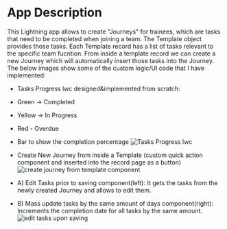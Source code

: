 # App Description

This Lightning app allows to create "Journeys" for trainees, which are tasks that need to be completed when joining a team. The Template object provides those tasks. Each Template record has a list of tasks relevant to the specific team fucntion. From inside a template record we can create a new Journey which will automatically insert those tasks into the Journey. The below images show some of the custom logic/UI code that I have implemented: 


- Tasks Progress lwc designed&implemented from scratch: 
- Green -> Completed
- Yellow -> In Progress
- Red - Overdue 
- Bar to show the completion percentage
![Tasks Progress lwc](https://user-images.githubusercontent.com/97835800/150794682-d5d9eadd-0c2d-40da-a4bd-e480177c41e7.png)

- Create New Journey from inside a Template (custom quick action component and inserted into the record page as a button)
![create journey from template component](https://user-images.githubusercontent.com/97835800/150794690-6abca01d-abd2-4731-8304-5b11b727f845.png)

- A) Edit Tasks prior to saving component(left): It gets the tasks from the newly created  Journey and allows to edit them.
- B) Mass update tasks by the same amount of days component(right): Increments the completion date for all tasks by the same amount.
![edit tasks upon saving](https://user-images.githubusercontent.com/97835800/150794697-074493fb-5a36-49d1-9280-028d25fae4d7.png)
